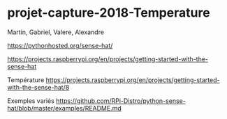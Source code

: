 # projet-capture-2018-Temperature
Martin, Gabriel, Valere, Alexandre

https://pythonhosted.org/sense-hat/

https://projects.raspberrypi.org/en/projects/getting-started-with-the-sense-hat

Température https://projects.raspberrypi.org/en/projects/getting-started-with-the-sense-hat/8

Exemples variés https://github.com/RPi-Distro/python-sense-hat/blob/master/examples/README.md
